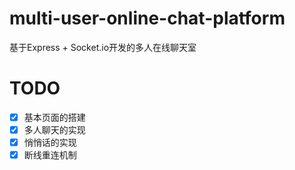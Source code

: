 # multi-user-online-chat-platform

基于Express + Socket.io开发的多人在线聊天室

# TODO
  - [x] 基本页面的搭建
  - [x] 多人聊天的实现
  - [x] 悄悄话的实现
  - [x] 断线重连机制
